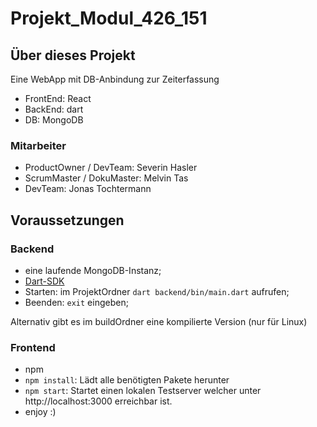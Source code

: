 # Projekt_Modul_426_151

## Über dieses Projekt

Eine WebApp mit DB-Anbindung zur Zeiterfassung

* FrontEnd: React
* BackEnd: dart
* DB: MongoDB

### Mitarbeiter

* ProductOwner / DevTeam: Severin Hasler
* ScrumMaster / DokuMaster: Melvin Tas
* DevTeam: Jonas Tochtermann

## Voraussetzungen

### Backend

* eine laufende MongoDB-Instanz;
* [Dart-SDK](https://dart.dev/get-dart)
* Starten: im ProjektOrdner `dart backend/bin/main.dart` aufrufen;
* Beenden: `exit` eingeben;

Alternativ gibt es im buildOrdner eine kompilierte Version (nur für Linux)

### Frontend

* npm
* `npm install`: Lädt alle benötigten Pakete herunter
* `npm start`: Startet einen lokalen Testserver welcher unter
http://localhost:3000 erreichbar ist.
* enjoy :)
